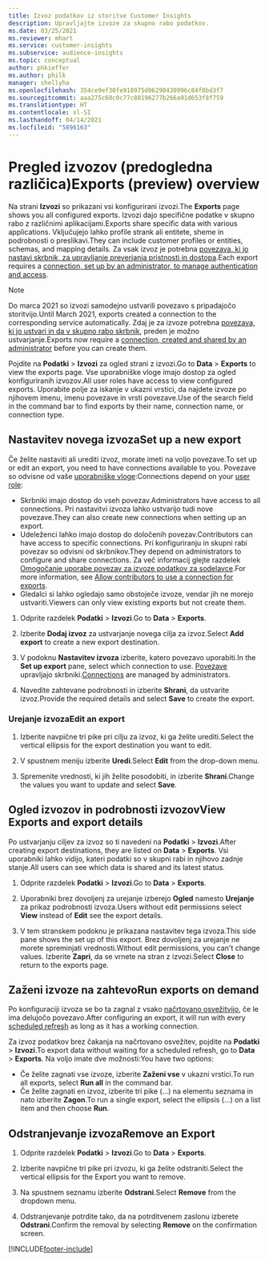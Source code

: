 ```yaml
---
title: Izvoz podatkov iz storitve Customer Insights
description: Upravljajte izvoze za skupno rabo podatkov.
ms.date: 03/25/2021
ms.reviewer: mhart
ms.service: customer-insights
ms.subservice: audience-insights
ms.topic: conceptual
author: phkieffer
ms.author: philk
manager: shellyha
ms.openlocfilehash: 354ce9ef30fe918975d06290430996c84f8bd3f7
ms.sourcegitcommit: aaa275c60c0c77c88196277b266a91d653f8f759
ms.translationtype: HT
ms.contentlocale: sl-SI
ms.lasthandoff: 04/14/2021
ms.locfileid: "5896163"
---
```

# <a name="exports-preview-overview"></a><span data-ttu-id="04bcd-103">Pregled izvozov (predogledna različica)</span><span class="sxs-lookup"><span data-stu-id="04bcd-103">Exports (preview) overview</span></span>

<span data-ttu-id="04bcd-104">Na strani **Izvozi** so prikazani vsi konfigurirani izvozi.</span><span class="sxs-lookup"><span data-stu-id="04bcd-104">The **Exports** page shows you all configured exports.</span></span> <span data-ttu-id="04bcd-105">Izvozi dajo specifične podatke v skupno rabo z različnimi aplikacijami.</span><span class="sxs-lookup"><span data-stu-id="04bcd-105">Exports share specific data with various applications.</span></span> <span data-ttu-id="04bcd-106">Vključujejo lahko profile strank ali entitete, sheme in podrobnosti o preslikavi.</span><span class="sxs-lookup"><span data-stu-id="04bcd-106">They can include customer profiles or entities, schemas, and mapping details.</span></span> <span data-ttu-id="04bcd-107">Za vsak izvoz je potrebna [povezava, ki jo nastavi skrbnik, za upravljanje preverjanja pristnosti in dostopa](connections.md).</span><span class="sxs-lookup"><span data-stu-id="04bcd-107">Each export requires a [connection, set up by an administrator, to manage authentication and access](connections.md).</span></span>

> [!NOTE]
> <span data-ttu-id="04bcd-108">Do marca 2021 so izvozi samodejno ustvarili povezavo s pripadajočo storitvijo.</span><span class="sxs-lookup"><span data-stu-id="04bcd-108">Until March 2021, exports created a connection to the corresponding service automatically.</span></span> <span data-ttu-id="04bcd-109">Zdaj je za izvoze potrebna [povezava, ki jo ustvari in da v skupno rabo skrbnik](connections.md), preden je možno ustvarjanje.</span><span class="sxs-lookup"><span data-stu-id="04bcd-109">Exports now require a [connection, created and shared by an administrator](connections.md) before you can create them.</span></span>

<span data-ttu-id="04bcd-110">Pojdite na **Podatki** > **Izvozi** za ogled strani z izvozi.</span><span class="sxs-lookup"><span data-stu-id="04bcd-110">Go to **Data** > **Exports** to view the exports page.</span></span> <span data-ttu-id="04bcd-111">Vse uporabniške vloge imajo dostop za ogled konfiguriranih izvozov.</span><span class="sxs-lookup"><span data-stu-id="04bcd-111">All user roles have access to view configured exports.</span></span> <span data-ttu-id="04bcd-112">Uporabite polje za iskanje v ukazni vrstici, da najdete izvoze po njihovem imenu, imenu povezave in vrsti povezave.</span><span class="sxs-lookup"><span data-stu-id="04bcd-112">Use of the search field in the command bar to find exports by their name, connection name, or connection type.</span></span>

## <a name="set-up-a-new-export"></a><span data-ttu-id="04bcd-113">Nastavitev novega izvoza</span><span class="sxs-lookup"><span data-stu-id="04bcd-113">Set up a new export</span></span>

<span data-ttu-id="04bcd-114">Če želite nastaviti ali urediti izvoz, morate imeti na voljo povezave.</span><span class="sxs-lookup"><span data-stu-id="04bcd-114">To set up or edit an export, you need to have connections available to you.</span></span> <span data-ttu-id="04bcd-115">Povezave so odvisne od vaše [uporabniške vloge](permissions.md):</span><span class="sxs-lookup"><span data-stu-id="04bcd-115">Connections depend on your [user role](permissions.md):</span></span>
- <span data-ttu-id="04bcd-116">Skrbniki imajo dostop do vseh povezav.</span><span class="sxs-lookup"><span data-stu-id="04bcd-116">Administrators have access to all connections.</span></span> <span data-ttu-id="04bcd-117">Pri nastavitvi izvoza lahko ustvarijo tudi nove povezave.</span><span class="sxs-lookup"><span data-stu-id="04bcd-117">They can also create new connections when setting up an export.</span></span>
- <span data-ttu-id="04bcd-118">Udeleženci lahko imajo dostop do določenih povezav.</span><span class="sxs-lookup"><span data-stu-id="04bcd-118">Contributors can have access to specific connections.</span></span> <span data-ttu-id="04bcd-119">Pri konfiguriranju in skupni rabi povezav so odvisni od skrbnikov.</span><span class="sxs-lookup"><span data-stu-id="04bcd-119">They depend on administrators to configure and share connections.</span></span> <span data-ttu-id="04bcd-120">Za več informacij glejte razdelek [Omogočanje uporabe povezav za izvoze podatkov za sodelavce](connections.md#allow-contributors-to-use-a-connection-for-exports).</span><span class="sxs-lookup"><span data-stu-id="04bcd-120">For more information, see [Allow contributors to use a connection for exports](connections.md#allow-contributors-to-use-a-connection-for-exports).</span></span>
- <span data-ttu-id="04bcd-121">Gledalci si lahko ogledajo samo obstoječe izvoze, vendar jih ne morejo ustvariti.</span><span class="sxs-lookup"><span data-stu-id="04bcd-121">Viewers can only view existing exports but not create them.</span></span>

1. <span data-ttu-id="04bcd-122">Odprite razdelek **Podatki** > **Izvozi**.</span><span class="sxs-lookup"><span data-stu-id="04bcd-122">Go to **Data** > **Exports**.</span></span>

1. <span data-ttu-id="04bcd-123">Izberite **Dodaj izvoz** za ustvarjanje novega cilja za izvoz.</span><span class="sxs-lookup"><span data-stu-id="04bcd-123">Select **Add export** to create a new export destination.</span></span>

1. <span data-ttu-id="04bcd-124">V podoknu **Nastavitev izvoza** izberite, katero povezavo uporabiti.</span><span class="sxs-lookup"><span data-stu-id="04bcd-124">In the **Set up export** pane, select which connection to use.</span></span> <span data-ttu-id="04bcd-125">[Povezave](connections.md) upravljajo skrbniki.</span><span class="sxs-lookup"><span data-stu-id="04bcd-125">[Connections](connections.md) are managed by administrators.</span></span> 

1. <span data-ttu-id="04bcd-126">Navedite zahtevane podrobnosti in izberite **Shrani**, da ustvarite izvoz.</span><span class="sxs-lookup"><span data-stu-id="04bcd-126">Provide the required details and select **Save** to create the export.</span></span>

### <a name="edit-an-export"></a><span data-ttu-id="04bcd-127">Urejanje izvoza</span><span class="sxs-lookup"><span data-stu-id="04bcd-127">Edit an export</span></span>

1. <span data-ttu-id="04bcd-128">Izberite navpične tri pike pri cilju za izvoz, ki ga želite urediti.</span><span class="sxs-lookup"><span data-stu-id="04bcd-128">Select the vertical ellipsis for the export destination you want to edit.</span></span>

1. <span data-ttu-id="04bcd-129">V spustnem meniju izberite **Uredi**.</span><span class="sxs-lookup"><span data-stu-id="04bcd-129">Select **Edit** from the drop-down menu.</span></span>

1. <span data-ttu-id="04bcd-130">Spremenite vrednosti, ki jih želite posodobiti, in izberite **Shrani**.</span><span class="sxs-lookup"><span data-stu-id="04bcd-130">Change the values you want to update and select **Save**.</span></span>

## <a name="view-exports-and-export-details"></a><span data-ttu-id="04bcd-131">Ogled izvozov in podrobnosti izvozov</span><span class="sxs-lookup"><span data-stu-id="04bcd-131">View Exports and export details</span></span>

<span data-ttu-id="04bcd-132">Po ustvarjanju ciljev za izvoz so ti navedeni na **Podatki** > **Izvozi**.</span><span class="sxs-lookup"><span data-stu-id="04bcd-132">After creating export destinations, they are listed on **Data** > **Exports**.</span></span> <span data-ttu-id="04bcd-133">Vsi uporabniki lahko vidijo, kateri podatki so v skupni rabi in njihovo zadnje stanje.</span><span class="sxs-lookup"><span data-stu-id="04bcd-133">All users can see which data is shared and its latest status.</span></span>

1. <span data-ttu-id="04bcd-134">Odprite razdelek **Podatki** > **Izvozi**.</span><span class="sxs-lookup"><span data-stu-id="04bcd-134">Go to **Data** > **Exports**.</span></span>

1. <span data-ttu-id="04bcd-135">Uporabniki brez dovoljenj za urejanje izberejo **Ogled** namesto **Urejanje** za prikaz podrobnosti izvoza.</span><span class="sxs-lookup"><span data-stu-id="04bcd-135">Users without edit permissions select **View** instead of **Edit** see the export details.</span></span>

1. <span data-ttu-id="04bcd-136">V tem stranskem podoknu je prikazana nastavitev tega izvoza.</span><span class="sxs-lookup"><span data-stu-id="04bcd-136">This side pane shows the set up of this export.</span></span> <span data-ttu-id="04bcd-137">Brez dovoljenj za urejanje ne morete spreminjati vrednosti.</span><span class="sxs-lookup"><span data-stu-id="04bcd-137">Without edit permissions, you can't change values.</span></span> <span data-ttu-id="04bcd-138">Izberite **Zapri**, da se vrnete na stran z izvozi.</span><span class="sxs-lookup"><span data-stu-id="04bcd-138">Select **Close** to return to the exports page.</span></span>

## <a name="run-exports-on-demand"></a><span data-ttu-id="04bcd-139">Zaženi izvoze na zahtevo</span><span class="sxs-lookup"><span data-stu-id="04bcd-139">Run exports on demand</span></span>

<span data-ttu-id="04bcd-140">Po konfiguraciji izvoza se bo ta zagnal z vsako [načrtovano osvežitvijo](system.md#schedule-tab), če le ima delujočo povezavo.</span><span class="sxs-lookup"><span data-stu-id="04bcd-140">After configuring an export, it will run with every [scheduled refresh](system.md#schedule-tab) as long as it has a working connection.</span></span>

<span data-ttu-id="04bcd-141">Za izvoz podatkov brez čakanja na načrtovano osvežitev, pojdite na **Podatki** > **Izvozi**.</span><span class="sxs-lookup"><span data-stu-id="04bcd-141">To export data without waiting for a scheduled refresh, go to **Data** > **Exports**.</span></span> <span data-ttu-id="04bcd-142">Na voljo imate dve možnosti:</span><span class="sxs-lookup"><span data-stu-id="04bcd-142">You have two options:</span></span>

- <span data-ttu-id="04bcd-143">Če želite zagnati vse izvoze, izberite **Zaženi vse** v ukazni vrstici.</span><span class="sxs-lookup"><span data-stu-id="04bcd-143">To run all exports, select **Run all** in the command bar.</span></span> 
- <span data-ttu-id="04bcd-144">Če želite zagnati en izvoz, izberite tri pike (...) na elementu seznama in nato izberite **Zagon**.</span><span class="sxs-lookup"><span data-stu-id="04bcd-144">To run a single export, select the ellipsis (...) on a list item and then choose **Run**.</span></span>

## <a name="remove-an-export"></a><span data-ttu-id="04bcd-145">Odstranjevanje izvoza</span><span class="sxs-lookup"><span data-stu-id="04bcd-145">Remove an Export</span></span>

1. <span data-ttu-id="04bcd-146">Odprite razdelek **Podatki** > **Izvozi**.</span><span class="sxs-lookup"><span data-stu-id="04bcd-146">Go to **Data** > **Exports**.</span></span>

1. <span data-ttu-id="04bcd-147">Izberite navpične tri pike pri izvozu, ki ga želite odstraniti.</span><span class="sxs-lookup"><span data-stu-id="04bcd-147">Select the vertical ellipsis for the Export you want to remove.</span></span>

1. <span data-ttu-id="04bcd-148">Na spustnem seznamu izberite **Odstrani**.</span><span class="sxs-lookup"><span data-stu-id="04bcd-148">Select **Remove** from the dropdown menu.</span></span>

1. <span data-ttu-id="04bcd-149">Odstranjevanje potrdite tako, da na potrditvenem zaslonu izberete **Odstrani**.</span><span class="sxs-lookup"><span data-stu-id="04bcd-149">Confirm the removal by selecting **Remove** on the confirmation screen.</span></span>


[!INCLUDE[footer-include](../includes/footer-banner.md)]
